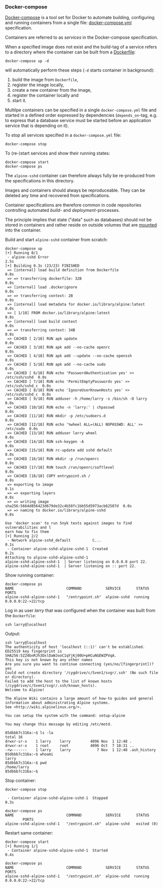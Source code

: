 ### Docker-compose

[Docker-compose](https://docs.docker.com/compose/features-uses) is a tool set
for Docker to automate building, configuring and running containers from a single file:
[docker-compose.yml](https://docs.docker.com/compose/compose-file) specification.

Containers are referred to as *services* in the Docker-compose specification.

When a specified image does not exist and the build-tag of a service refers to a
directory where the container can be built from a
[Dockerfile](https://docs.docker.com/engine/reference/builder):
```
docker-compose up -d
```
will automatically perform these steps (`-d` starts container in background):
1. build the image from `Dockerfile`,
1. register the image locally,
1. create a new container from the image,
1. register the container locally and
1. start it.

Multilpe containers can be specified in a single `docker-compose.yml` file and
started in a defined order expressed by dependencies (`depends_on`-tag, e.g. to
express that a database service must be started before an application service
that is depending on it).

To stop all services specified in a `docker-compose.yml` file:
```
docker-compose stop
```

To (re-)start services and show their running states:
```
docker-compose start
docker-compose ps
```

The `alpine-sshd` container can therefore always fully be re-produced from the
specifications in this directory.

Images and containers should always be reproduceable. They can be deleted any
time and recovered from specifications.

Container specifications are therefore common in code repositories controlling
automated *build-* and *deployment*-processes.

The principle implies that state ("data" such as databases) should not be
stored in containers and rather reside on outside volumes that are
[mounted](https://docs.docker.com/storage/volumes)
into the container.

Build and start `alpine-sshd` container from scratch:
```
docker-compose up
[+] Running 0/1
 - alpine-sshd Error                                                       2.5s
[+] Building 0.3s (23/23) FINISHED
 => [internal] load build definition from Dockerfile                       0.0s
 => => transferring dockerfile: 32B                                        0.0s
 => [internal] load .dockerignore                                          0.0s
 => => transferring context: 2B                                            0.0s
 => [internal] load metadata for docker.io/library/alpine:latest           0.0s
 => [ 1/18] FROM docker.io/library/alpine:latest                           0.0s
 => [internal] load build context                                          0.0s
 => => transferring context: 34B                                           0.0s
 => CACHED [ 2/18] RUN apk update                                          0.0s
 => CACHED [ 3/18] RUN apk add --no-cache openrc                           0.0s
 => CACHED [ 4/18] RUN apk add --update --no-cache openssh                 0.0s
 => CACHED [ 5/18] RUN apk add --no-cache sudo                             0.0s
 => CACHED [ 6/18] RUN echo 'PasswordAuthentication yes' >> /etc/ssh/sshd  0.0s
 => CACHED [ 7/18] RUN echo 'PermitEmptyPasswords yes' >> /etc/ssh/sshd_c  0.0s
 => CACHED [ 8/18] RUN echo 'IgnoreUserKnownHosts yes' >> /etc/ssh/sshd_c  0.0s
 => CACHED [ 9/18] RUN adduser -h /home/larry -s /bin/sh -D larry          0.0s
 => CACHED [10/18] RUN echo -n 'larry:' | chpasswd                         0.0s
 => CACHED [11/18] RUN mkdir -p /etc/sudoers.d                             0.0s
 => CACHED [12/18] RUN echo '%wheel ALL=(ALL) NOPASSWD: ALL' >> /etc/sudo  0.0s
 => CACHED [13/18] RUN adduser larry wheel                                 0.0s
 => CACHED [14/18] RUN ssh-keygen -A                                       0.0s
 => CACHED [15/18] RUN rc-update add sshd default                          0.0s
 => CACHED [16/18] RUN mkdir -p /run/openrc                                0.0s
 => CACHED [17/18] RUN touch /run/openrc/softlevel                         0.0s
 => CACHED [18/18] COPY entrypoint.sh /                                    0.0s
 => exporting to image                                                     0.1s
 => => exporting layers                                                    0.0s
 => => writing image sha256:5664d856423d679de32c4b58fc1bb55d5973acb62507d  0.0s
 => => naming to docker.io/library/alpine-sshd                             0.0s

Use 'docker scan' to run Snyk tests against images to find vulnerabilities and l
earn how to fix them
[+] Running 2/2
 - Network alpine-sshd_default          C...                               0.1s
 - Container alpine-sshd-alpine-sshd-1  Created                            0.2s
Attaching to alpine-sshd-alpine-sshd-1
alpine-sshd-alpine-sshd-1  | Server listening on 0.0.0.0 port 22.
alpine-sshd-alpine-sshd-1  | Server listening on :: port 22.
```


Show running container:
```
docker-compose ps
NAME                        COMMAND           SERVICE       STATUS                PORTS
alpine-sshd-alpine-sshd-1   "/entrypoint.sh"  alpine-sshd  running   0.0.0.0:22->22/tcp
```


Log in as user *larry* that was configured when the container was built from
the `Dockerfile`:
```
ssh larry@localhost
```

Output:
```
ssh larry@localhost
The authenticity of host 'localhost (::1)' can't be established.
ED25519 key fingerprint is SHA256:5ZZ4bnRJh3DxlDaWJooC1qYjKj00U+pHCuNGEWZPVqA.
This key is not known by any other names
Are you sure you want to continue connecting (yes/no/[fingerprint])? yes
Could not create directory '/cygdrive/c/Sven1/svgr/.ssh' (No such file or directory).
Failed to add the host to the list of known hosts (/cygdrive/c/Sven1/svgr/.ssh/known_hosts).
Welcome to Alpine!

The Alpine Wiki contains a large amount of how-to guides and general
information about administrating Alpine systems.
See <http://wiki.alpinelinux.org/>.

You can setup the system with the command: setup-alpine

You may change this message by editing /etc/motd.

85dbbb7c316a:~$ ls -la
total 16
drwxr-sr-x    1 larry    larry         4096 Nov  1 12:48 .
drwxr-xr-x    1 root     root          4096 Oct  7 18:31 ..
-rw-------    1 larry    larry            7 Nov  1 12:48 .ash_history
85dbbb7c316a:~$ whoami
larry
85dbbb7c316a:~$ pwd
/home/larry
85dbbb7c316a:~$
```


Stop container:
```
docker-compose stop

 - Container alpine-sshd-alpine-sshd-1  Stopped                            0.3s

docker-compose ps
NAME                        COMMAND           SERVICE       STATUS
        PORTS
alpine-sshd-alpine-sshd-1   "/entrypoint.sh"  alpine-sshd   exited (0)
```


Restart same container:
```
docker-compose start
[+] Running 1/1
 - Container alpine-sshd-alpine-sshd-1  Started                            0.4s

docker-compose ps
NAME                        COMMAND           SERVICE       STATUS                PORTS
alpine-sshd-alpine-sshd-1   "/entrypoint.sh"  alpine-sshd  running   0.0.0.0:22->22/tcp

```
